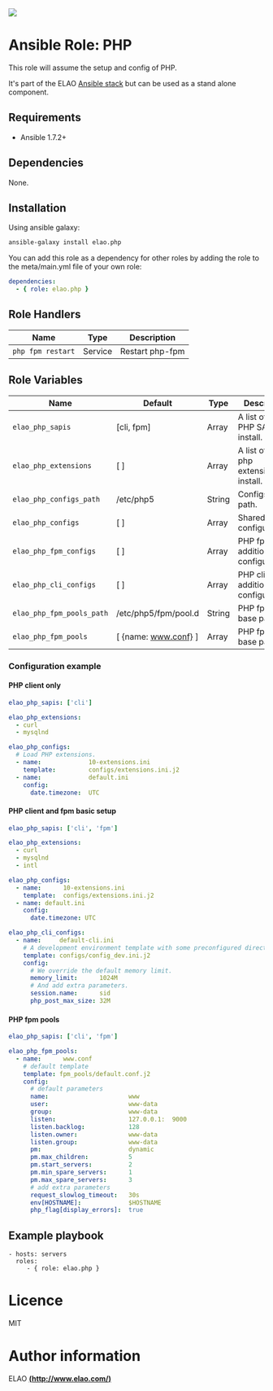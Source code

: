 <img src="http://www.elao.com/images/corpo/logo_red_small.png"/>

# Ansible Role: PHP

This role will assume the setup and config of PHP.

It's part of the ELAO [Ansible stack](http://ansible.elao.com) but can be used as a stand alone component.

## Requirements

- Ansible 1.7.2+

## Dependencies

None.

## Installation

Using ansible galaxy:

```bash
ansible-galaxy install elao.php
```
You can add this role as a dependency for other roles by adding the role to the meta/main.yml file of your own role:

```yaml
dependencies:
  - { role: elao.php }
```

## Role Handlers

|Name|Type|Description|
|----|----|-----------|
|`php fpm restart`|Service|Restart php-fpm

## Role Variables

| Name                      | Default              | Type   | Description                              |
| ------------------------- | -------------------- | ------ | ---------------------------------------- |
| `elao_php_sapis`          | [cli, fpm]           | Array  | A list of the PHP SAPIs to install.      |
| `elao_php_extensions`     | [ ]                  | Array  | A list of the php extensions to install. |
| `elao_php_configs_path`   | /etc/php5            | String | Configs base path.                       |
| `elao_php_configs`        | [ ]                  | Array  | Shared configurations.                   |
| `elao_php_fpm_configs`    | [ ]                  | Array  | PHP fpm additional configurations.       |
| `elao_php_cli_configs`    | [ ]                  | Array  | PHP cli additional configurations.       |
| `elao_php_fpm_pools_path` | /etc/php5/fpm/pool.d | String | PHP fpm pools base path.                 |
| `elao_php_fpm_pools`      | [ {name: www.conf} ] | Array  | PHP fpm pools base path.                 |


### Configuration example

#### PHP client only

```yaml
elao_php_sapis: ['cli']

elao_php_extensions:
  - curl
  - mysqlnd

elao_php_configs:
  # Load PHP extensions.
  - name:             10-extensions.ini
    template:         configs/extensions.ini.j2
  - name:             default.ini
    config:
      date.timezone:  UTC
```

#### PHP client and fpm basic setup

```yaml
elao_php_sapis: ['cli', 'fpm']

elao_php_extensions:
  - curl
  - mysqlnd
  - intl

elao_php_configs:
  - name:      10-extensions.ini
    template:  configs/extensions.ini.j2
  - name: default.ini
    config:
      date.timezone: UTC

elao_php_cli_configs:
  - name:     default-cli.ini
    # A development environment template with some preconfigured directives.
    template: configs/config_dev.ini.j2
    config:
      # We override the default memory limit.
      memory_limit:      1024M
      # And add extra parameters.
      session.name:      sid
      php_post_max_size: 32M
```

#### PHP fpm pools

```yaml
elao_php_sapis: ['cli', 'fpm']

elao_php_fpm_pools:
  - name:      www.conf
    # default template
    template: fpm_pools/default.conf.j2
    config:
      # default parameters
      name:                      www
      user:                      www-data
      group:                     www-data
      listen:                    127.0.0.1:  9000
      listen.backlog:            128
      listen.owner:              www-data
      listen.group:              www-data
      pm:                        dynamic
      pm.max_children:           5
      pm.start_servers:          2
      pm.min_spare_servers:      1
      pm.max_spare_servers:      3
      # add extra parameters
      request_slowlog_timeout:   30s
      env[HOSTNAME]:             $HOSTNAME
      php_flag[display_errors]:  true
```

## Example playbook

    - hosts: servers
      roles:
         - { role: elao.php }

# Licence

MIT

# Author information

ELAO [**(http://www.elao.com/)**](http://www.elao.com)

